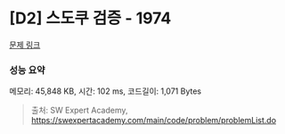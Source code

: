 # [D2] 스도쿠 검증 - 1974 

[문제 링크](https://swexpertacademy.com/main/code/problem/problemDetail.do?contestProbId=AV5Psz16AYEDFAUq) 

### 성능 요약

메모리: 45,848 KB, 시간: 102 ms, 코드길이: 1,071 Bytes



> 출처: SW Expert Academy, https://swexpertacademy.com/main/code/problem/problemList.do